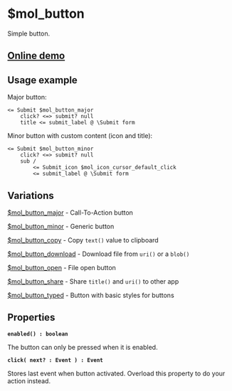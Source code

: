 # $mol_button

Simple button.

## [Online demo](https://mol.hyoo.ru/#!section=demos/readme/demo=mol_button_demo)

## Usage example

Major button:

```
<= Submit $mol_button_major
	click? <=> submit? null
	title <= submit_label @ \Submit form
```

Minor button with custom content (icon and title):

```
<= Submit $mol_button_minor
	click? <=> submit? null
	sub /
		<= Submit_icon $mol_icon_cursor_default_click
		<= submit_label @ \Submit form
```

## Variations

[$mol_button_major](major) - Call-To-Action button

[$mol_button_minor](minor) - Generic button

[$mol_button_copy](copy) - Copy ```text()``` value to clipboard

[$mol_button_download](download) - Download file from ```uri()``` or a ```blob()```

[$mol_button_open](open) - File open button

[$mol_button_share](share) - Share ```title()``` and ```uri()``` to other app 

[$mol_button_typed](typed) - Button with basic styles for buttons

## Properties

**`enabled() : boolean`**

The button can only be pressed when it is enabled.

**`click( next? : Event ) : Event`**

Stores last event when button activated. Overload this property to do your action instead.

